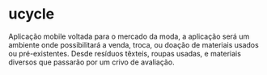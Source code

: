 # ucycle
Aplicação mobile voltada para o mercado da moda, a aplicação será um ambiente onde possibilitará a venda, troca, ou doação de materiais usados ou pré-existentes. Desde resíduos têxteis, roupas usadas, e materiais diversos que passarão por um crivo de avaliação.
